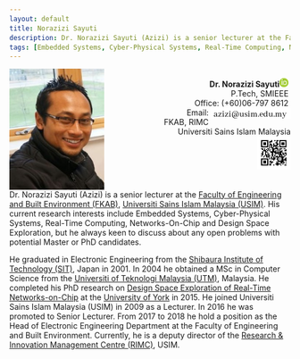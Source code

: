 ```yaml
---
layout: default
title: Norazizi Sayuti
description: Dr. Norazizi Sayuti (Azizi) is a senior lecturer at the Faculty of Engineering and Built Environment, Universiti Sains Islam Malaysia (USIM). His current research interests include Embedded Systems, Cyber-Physical Systems, Real-Time Computing, Networks-On-Chip, Design Space Exploration.
tags: [Embedded Systems, Cyber-Physical Systems, Real-Time Computing, Networks-On-Chip, Design Space Exploration]
---
```


<div>
    <dl>
        <dt><img src="images/me.jpg" width="170" align="left"></dt>
        <dd> 
			<div style="white-space: pre-wrap; text-align: right">
			<b>Dr. Norazizi Sayuti</b><a href="https://orcid.org/0000-0002-1926-8491"><img src="images/orcid.gif"></a><span id='badgeCont337311' style='width:26px'><script src='https://labs.researcherid.com/mashlets?el=badgeCont337311&mashlet=badge&showTitle=false&className=a&rid=A-6673-2019&size=small'></script></span> &#10;P.Tech, SMIEEE &#10;Office: (+60)06-797 8612 &#10;Email:<img src="images/email.jpg" align="right"> &#10;FKAB, RIMC &#10;Universiti Sains Islam Malaysia
			<img src="images/vcard.png" width="60" align="right">
			</div>
		</dd>
    </dl>     	
</div>

<p style="clear: both;"></p>
			
Dr. Norazizi Sayuti (Azizi) is a senior lecturer at the [Faculty of Engineering and Built Environment (FKAB)](https://fkab.usim.edu.my), [Universiti Sains Islam Malaysia (USIM)](https://usim.edu.my). His current research interests include Embedded Systems, Cyber-Physical Systems, Real-Time Computing, Networks-On-Chip and Design Space Exploration, but he always keen to discuss about any open problems with potential Master or PhD candidates.

He graduated in Electronic Engineering from the [Shibaura Institute of Technology (SIT)](https://www.shibaura-it.ac.jp/en), Japan in 2001. In 2004 he obtained a MSc in Computer Science from the [Universiti of Teknologi Malaysia (UTM)](https://kl.utm.my/), Malaysia. He completed his PhD research on [Design Space Exploration of Real-Time Networks-on-Chip](https://etheses.whiterose.ac.uk/8963/) at the [University of York](https://york.ac.uk) in 2015. He joined Universiti Sains Islam Malaysia (USIM) in 2009 as a Lecturer. In 2016 he was promoted to Senior Lecturer. From 2017 to 2018 he hold a position as the Head of Electronic Engineering Department at the Faculty of Engineering and Built Environment. Currently, he is a deputy director of the [Research & Innovation Management Centre (RIMC)](https://pppi.usim.edu.my/), USIM.
